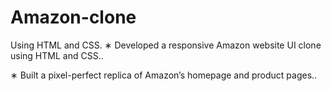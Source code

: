 # Amazon-clone
Using HTML and CSS. 
∗ Developed a responsive Amazon website UI clone using HTML and CSS..<p>
∗ Built a pixel-perfect replica of Amazon’s homepage and product pages..<p>
